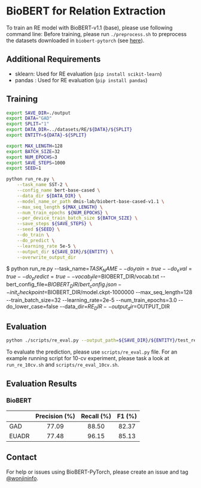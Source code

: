 # BioBERT for Relation Extraction

To train an RE model with BioBERT-v1.1 (base), please use following command line:
Before training, please run `./preprocess.sh` to preprocess the datasets downloaded in `biobert-pytorch` (see [here](https://github.com/jhyuklee/biobert-pytorch)).

## Additional Requirements
- sklearn: Used for RE evaluation (`pip install scikit-learn`)
- pandas : Used for RE evaluation (`pip install pandas`)

## Training
```bash
export SAVE_DIR=./output
export DATA="GAD"
export SPLIT="1"
export DATA_DIR=../datasets/RE/${DATA}/${SPLIT}
export ENTITY=${DATA}-${SPLIT}

export MAX_LENGTH=128
export BATCH_SIZE=32
export NUM_EPOCHS=3
export SAVE_STEPS=1000
export SEED=1

python run_re.py \
    --task_name SST-2 \
    --config_name bert-base-cased \
    --data_dir ${DATA_DIR} \
    --model_name_or_path dmis-lab/biobert-base-cased-v1.1 \
    --max_seq_length ${MAX_LENGTH} \
    --num_train_epochs ${NUM_EPOCHS} \
    --per_device_train_batch_size ${BATCH_SIZE} \
    --save_steps ${SAVE_STEPS} \
    --seed ${SEED} \
    --do_train \
    --do_predict \
    --learning_rate 5e-5 \
    --output_dir ${SAVE_DIR}/${ENTITY} \
    --overwrite_output_dir
```

$ python run_re.py 
        --task_name=$TASK_NAME 
        --do_train=true 
        --do_eval=true 
        --do_predict=true 
        --vocab_file=$BIOBERT_DIR/vocab.txt 
        --bert_config_file=$BIOBERT_DIR/bert_config.json 
        --init_checkpoint=$BIOBERT_DIR/model.ckpt-1000000 
        --max_seq_length=128 
        --train_batch_size=32 
        --learning_rate=2e-5 
        --num_train_epochs=3.0 
        --do_lower_case=false 
        --data_dir=$RE_DIR 
        --output_dir=$OUTPUT_DIR
## Evaluation
```bash
python ./scripts/re_eval.py --output_path=${SAVE_DIR}/${ENTITY}/test_results.txt --answer_path=${DATA_DIR}/test_original.tsv
```
To evaluate the prediction, please use `scripts/re_eval.py` file. 
For an example running script for 10-cv experiment, please task a look at `run_re_10cv.sh` and `scripts/re_eval_10cv.sh`.

## Evaluation Results
### BioBERT

|                |     Precision (%)    |     Recall (%)    |     F1 (%)    |
|----------------|:--------------------:|:-----------------:|:-------------:|
| GAD            |         77.09        |        88.50      |     82.37     |
| EUADR          |         77.48        |        96.15      |     85.13     |

## Contact
For help or issues using BioBERT-PyTorch, please create an issue and tag [@wonjininfo](https://github.com/wonjininfo).
